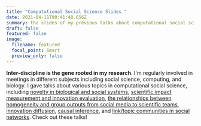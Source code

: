 ```yaml
---
title: "Computational Social Science Slides "
date: 2021-04-11T00:41:48.656Z
summary: the slides of my previous talks about computational social science.
draft: false
featured: false
image:
  filename: featured
  focal_point: Smart
  preview_only: false
---
```

**Inter-discipline is the gene rooted in my research**. I'm regularly involved in meetings in different subjects including social science, computing, and biology. I gave talks about various topics in computational social science, including [novelty in biological and social systems](https://www.dropbox.com/s/ojm9fumg4x9jx6q/novelty.pdf?dl=0), [scientific impact measurement and innovation evaluation](https://www.dropbox.com/s/vk6l22ocikgu5n6/honglin_bao.pptx?dl=0), [the relationships between homogeneity and group outputs from social media to scientific teams](https://www.dropbox.com/s/wk23ilkyeucips1/presentation_bao.pptx?dl=0), [innovation diffusion](https://www.dropbox.com/s/ypf0j2p3q3y4p39/diffusion_honglin.pptx?dl=0), [causal inference](https://drive.google.com/file/d/1xkFVirD6d_H80x8DqnSSbUkWofTb7IY7/view), and [link/topic communities in social networks](https://www.dropbox.com/s/qc62kegi5iqdso2/Presentationbao.pptx?dl=0). Check out these talks!